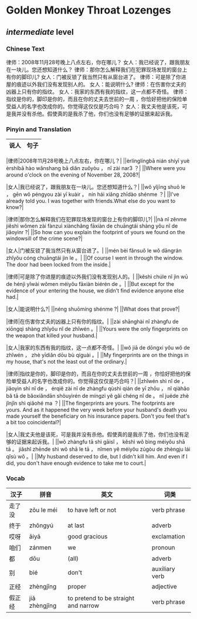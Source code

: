 # Golden Monkey Throat Lozenges
## *intermediate* level

### Chinese Text
律师：2008年11月28号晚上八点左右，你在哪儿？
女人：我已经说了，跟我朋友在一块儿。您还想知道什么？
律师：那你怎么解释我们在犯罪现场发现的窗台上有你的脚印儿?
女人：门被反锁了我当然只有从窗台进了。
律师：可是除了你进屋的痕迹以外我们没有发现别人的。
女人：能说明什么?
律师：在伤害你丈夫的凶器上只有你的指纹。
女人：我家的东西有我的指纹，这一点都不奇怪。
律师：指纹是你的，脚印是你的，而且在你的丈夫去世前的一周 ，你恰好把他的保险单受益人的名字也改成你的。你觉得这仅仅是巧合吗？
女人：我丈夫他是该死，可是我并没有杀他。假使真的是我杀了他，你们也没有足够的证据来起诉我。

### Pinyin and Translation
|说人|句子|
|----|----|

|律师|2008年11月28号晚上八点左右，你在哪儿？|
||èrlínglíngbā nián shíyī yuè èrshíbā hào wǎnshang bā diǎn zuǒyòu ， nǐ zài nar3 ？|
||Where were you around o'clock on the evening of November 28, 2008?|

|女人|我已经说了，跟我朋友在一块儿。您还想知道什么？|
||wǒ yǐjīng shuō le ， gēn wǒ péngyou zài yī kuàir 。 nín hái xiǎng zhīdào shénme ？|
||I've already told you. I was together with friends.What else do you want to know?|

|律师|那你怎么解释我们在犯罪现场发现的窗台上有你的脚印儿?|
||nà nǐ zěnme jiěshì wǒmen zài fànzuì xiànchǎng fāxiàn de chuāngtái shàng yǒu nǐ de jiǎoyìnr ?|
||So how can you explain the footprint of yours we found on the windowsill of the crime scene?|

|女人|门被反锁了我当然只有从窗台进了。|
||mén bèi fǎnsuǒ le wǒ dāngrán zhǐyǒu cóng chuāngtái jìn le 。|
||Of course I went in through the window. The door had been locked from the inside.|

|律师|可是除了你进屋的痕迹以外我们没有发现别人的。|
||kěshì chúle nǐ jìn wū de hénjì yǐwài wǒmen méiyǒu fāxiàn biérén de 。|
||But except for the evidence of your entering the house, we didn't find evidence anyone else had.|

|女人|能说明什么?|
||néng shuōmíng shénme ?|
||What does that prove?|

|律师|在伤害你丈夫的凶器上只有你的指纹。|
||zài shānghài nǐ zhàngfu de xiōngqì shàng zhǐyǒu nǐ de zhǐwén 。|
||Yours were the only fingerprints on the weapon that killed your husband.|

|女人|我家的东西有我的指纹，这一点都不奇怪。|
||wǒ jiā de dōngxi yǒu wǒ de zhǐwén ， zhè yīdiǎn dōu bù qíguài 。|
||My fingerprints are on the things in my house, that's not the least out of the ordinary.|

|律师|指纹是你的，脚印是你的，而且在你的丈夫去世前的一周 ，你恰好把他的保险单受益人的名字也改成你的。你觉得这仅仅是巧合吗？|
||zhǐwén shì nǐ de ， jiǎoyìn shì nǐ de ， érqiě zài nǐ de zhàngfu qùshì qián de yī zhōu  ， nǐ qiàhǎo bǎ tā de bǎoxiǎndān shòuyìrén de míngzi yě gǎi chéng nǐ de 。 nǐ juéde zhè jǐnjǐn shì qiǎohé ma ？|
||The fingerprints are yours. The footprints are yours. And as it happened the very week before your husband's death you made yourself the beneficiary on his insurance papers. Don't you feel that's a bit too coincidental?|

|女人|我丈夫他是该死，可是我并没有杀他。假使真的是我杀了他，你们也没有足够的证据来起诉我。|
||wǒ zhàngfu tā shì gāisǐ ， kěshì wǒ bìng méiyǒu shā tā 。 jiǎshǐ zhēnde shì wǒ shā le tā ， nǐmen yě méiyǒu zúgòu de zhèngju lái qǐsù wǒ 。|
||My husband deserved to die, but I didn't kill him. And even if I did, you don't have enough evidence to take me to court.|
### Vocab
|汉子|拼音|英文|词类|
|----|----|----|----|
|走了没|zǒu le méi|to have left or not|verb phrase|
|终于|zhōngyú|at last|adverb|
|哎呀|āiyā|good gracious|exclamation|
|咱们|zánmen|we|pronoun|
|都|dōu|(all)|adverb|
|别|bié|don't|auxiliary verb|
|正经|zhèngjǐng|proper|adjective|
|假正经|jiǎ zhèngjǐng|to pretend to be straight and narrow|verb phrase|